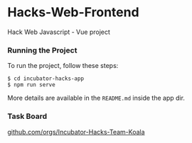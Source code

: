 # Hacks-Web-Frontend
Hack Web Javascript - Vue project

### Running the Project
To run the project, follow these steps:
```
$ cd incubator-hacks-app
$ npm run serve
```

More details are available in the `README.md` inside the app dir.

### Task Board
[github.com/orgs/Incubator-Hacks-Team-Koala](https://github.com/orgs/Incubator-Hacks-Team-Koala/projects/1/views/1)
